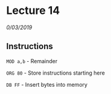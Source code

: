 # Lecture 14
*0/03/2019*

## Instructions

`MOD a,b` - Remainder

`ORG 80` - Store instructions starting here

`DB FF` - Insert bytes into memory